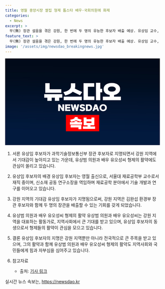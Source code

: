 ```yaml
---
title: 영월 중앙시장 쌀집 형제 톱스타 배우·국회의원에 화제
categories:
  - News
excerpt: >
  무(無) 장관 설움을 겪은 강원, 한 번에 두 명의 유능한 후보자 배출 예상. 유상임 교수, 경력과 뛰어난 업적으로 과학기술정보통신부 장관 후보에 지명, 기대감↑. 영월 중앙시장 쌀집 형제들의 활약과 함께, 유상임·유상범·유오성 형제의 성공 이야기에 주목. 지역 사회와 정치계에서 기대와 관심이 커지는 가운데 배우 유오성씨도 넷플릭스 새 오리지널 시리즈 스위트 홈 시즌3 공개 예정.
feature_text: >
  무(無) 장관 설움을 겪은 강원, 한 번에 두 명의 유능한 후보자 배출 예상. 유상임 교수, 경력과 뛰어난 업적으로 과학기술정보통신부 장관 후보에 지명, 기대감↑. 영월 중앙시장 쌀집 형제들의 활약과 함께, 유상임·유상범·유오성 형제의 성공 이야기에 주목. 지역 사회와 정치계에서 기대와 관심이 커지는 가운데 배우 유오성씨도 넷플릭스 새 오리지널 시리즈 스위트 홈 시즌3 공개 예정.
image: '/assets/img/newsdao_breakingnews.jpg'
---
```


<p><img src="/assets/img/newsdao_breakingnews.jpg" alt="cryptoinkorea 속보" /></p>

<ol>
<li><p>서론
유상임 후보자가 과학기술정보통신부 장관 후보자로 지명되면서 강원 지역에서 기대감이 높아지고 있는 가운데, 유상범 의원과 배우 유오성씨 형제의 활약에도 관심이 쏠리고 있습니다.</p></li>
<li><p>유상임 후보자의 배경
유상임 후보자는 영월 출신으로, 서울대 재료공학부 교수로서 재직 중이며, 신소재 공동 연구소장을 역임하며 재료공학 분야에서 기술 개발과 연구를 이어오고 있습니다.</p></li>
<li><p>강원 지역의 기대감
유상임 후보자가 지명됨으로써, 강원 지역은 김완섭 환경부 장관 후보자와 함께 두 명의 장관을 배출할 수 있는 기회를 갖게 되었습니다.</p></li>
<li><p>유상범 의원과 배우 유오성씨 형제의 활약
유상범 의원과 배우 유오성씨는 강원 지역을 대표하는 활동가로, 지역사회에서 큰 기대를 받고 있으며, 유상임 후보자의 동생으로서 형제들의 활약이 관심을 모으고 있습니다.</p></li>
<li><p>결론
유상임 후보자의 지명은 강원 지역뿐만 아니라 전국적으로 큰 주목을 받고 있으며, 그의 활약과 함께 유상범 의원과 배우 유오성씨 형제의 활약도 지역사회와 국민들에게 힘과 자부심을 심어주고 있습니다.</p></li>
<li><p>참고자료</p>

<ul>
<li>출처: <a href="링크">기사 링크</a></li>
</ul></li>
</ol>
실시간 뉴스 속보는, <a href="https://newsdao.kr" rel="dofollow">https://newsdao.kr</a>


